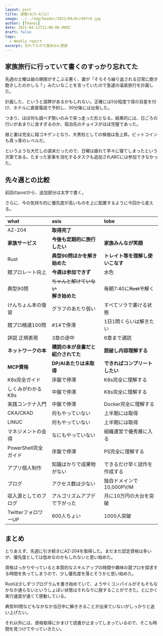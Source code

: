 ```yaml
---
layout: post
title: 週報(4/5-4/11)
image: ../../img/header/2021/04/0cc997c0.jpg
author: [Thanai]
date: 2021-04-12T12:00:00.000Z
draft: false
tags:
  - Weekly report
excerpt: 忘れてたので昼休みに更新
---
```


## 家族旅行に行っていて書くのすっかり忘れてた

先週の土曜は娘の期限がすこぶる悪く、妻が「そろそろ繰り返される日常に飽き飽きしたのかしら？」みたいなことを言っていたので急遽の温泉旅行を計画した。

計画した、というと語弊があるかもしれない。正確には5分程度で宿の目星を付け、ホテルに直接電話で予約し、30分後には出発した。

つまり、ほぼ何も調べず勢いのみで突っ走った形となる。結果的には、日ごろの行いがあまりに良すぎるのか、宿泊先のチョイスがほぼ完璧であった。

娘と妻は完全に超ゴキゲンとなり、大黒柱としての株価は急上昇。ビットコインも真っ青のレベルだ。

というような大忙しの週末だったので、日曜は疲れて早々に寝てしまったという次第である。たまった家事を消化するタスクも追加されABCには参加できなかった。

## 先々週との比較

前回のpostから、追加部分は太字で書く。

さらに、今の気持ち的に優先度が高いものを上に配置するように今回から変える。

| what                 | asis                                          | tobe                             |
| :------------------- | :-------------------------------------------- | :------------------------------- |
| AZ-204               | **取得完了**                                  |                                  |
| **家族サービス**     | **今後も定期的に旅行したい**                  | **家族みんなが笑顔**             |
| Rust                 | **典型90問ほかを解き始めた**                  | **トレイト等を理解し使いこなす** |
| 競プロレート向上     | **今週は参加できず**                          | 水色                             |
| 典型90問             | <s>ちゃんと解けていない</s><br>**解き始めた** | 毎朝7:40に<s>Rustで</s>解く      |
| けんちょん本の復習   | グラフのあたり弱い                            | すべてソラで書ける状態           |
| 競プロ精選100問      | #14で停滞                                     | 1日1問くらいは解きたい           |
| 詳説 正規表現        | 3章の途中                                     | 6章まで通読                      |
| **ネットワークの本** | **積読の本が良書だと紹介されてた**            | **読破し内容理解する**           |
| **MCP資格**          | **DP/AIあたりは未取得**                       | **できればコンプリートしたい**   |
| K8s完全ガイド        | 序盤で停滞                                    | K8s完全に理解する                |
| しくみがわかるK8s    | 中盤で停滞                                    | K8s完全に理解する                |
| 実践コンテナ入門     | 中盤で停滞                                    | Docker完全に理解する             |
| CKA/CKAD             | 何もやっていない                              | 上半期には取得                   |
| LINUC                | 何もやっていない                              | 上半期には取得                   |
| マネジメントの会得   | なにもやっていない                            | 組織運営で優秀層に入る           |
| PowerShell完全ガイド | 序盤で停滞                                    | PS完全に理解する                 |
| アプリ個人制作       | 知識ばかりで成果物がない                      | できるだけ早く試作を作成する     |
| ブログ               | アクセス数は少ない                            | 独自ドメインで10,000PV/M         |
| 収入源としてのブログ | アルゴリズムアプデで下がった                  | 月に10万円の大台を突破           |
| TwitterフォロワーUP  | 600人ちょい                                   | 1000人突破                       |

## まとめ

とりあえず、先週に引き続きにAZ-204を取得した。まだまだ認定資格は多いが、優先度としては低めなのかもしれないと思い始めた。

資格ばっかりやっていると本質的なスキルアップの時間や趣味の競プロを探求する時間を失ってしまうので、少し優先度を落とそうかと思い始めた。

Rustは少しずつプログラムを書き始めていて、ようやくコンパイルがそもそもなかなか通らないというしょぼい状態はそれなりに脱することができた。とにかく実行速度が速くて感動している。

典型90問などもなかなか当日中に解ききることが出来ていないがしっかりと追い上げたい。

それ以外には、資格取得にかまけて読書が止まってしまっているので、そこも時間を見つけてやっていきたい。
